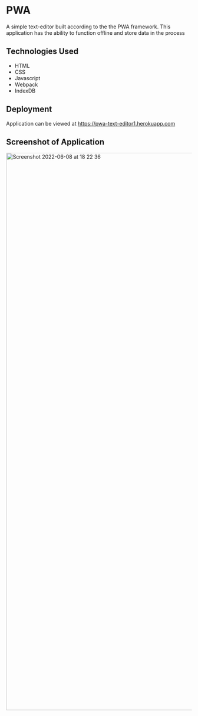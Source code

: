 # PWA
A simple text-editor built according to the the PWA framework. This application has the ability to function offline and store data in the process
## Technologies Used
- HTML
- CSS
- Javascript 
- Webpack 
- IndexDB
## Deployment 
Application can be viewed at https://pwa-text-editor1.herokuapp.com
## Screenshot of Application
<img width="1512" alt="Screenshot 2022-06-08 at 18 22 36" src="https://user-images.githubusercontent.com/95969056/172679775-4f49aac3-c1e4-44ec-b775-161e4c397862.png">
